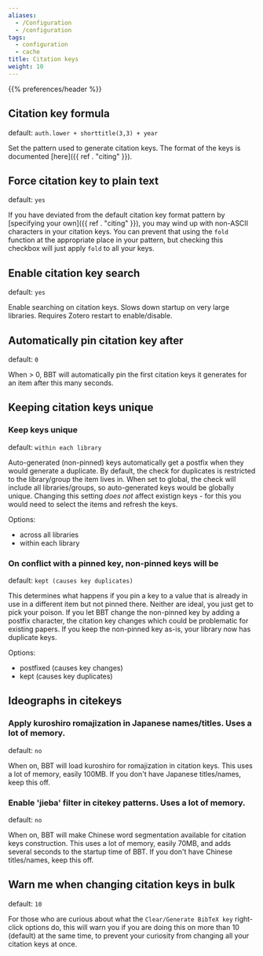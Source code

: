 ```yaml
---
aliases:
  - /Configuration
  - /configuration
tags:
  - configuration
  - cache
title: Citation keys
weight: 10
---
```



{{% preferences/header %}}

## Citation key formula

default: `​auth.lower + shorttitle(3,3) + year`

Set the pattern used to generate citation keys. The format of the keys is documented [here]({{ ref . "citing" }}).


## Force citation key to plain text

default: `yes`

If you have deviated from the default citation key format pattern by [specifying your own]({{ ref . "citing" }}), you may
wind up with non-ASCII characters in your citation keys. You can prevent that using the `fold` function at the
appropriate place in your pattern, but checking this checkbox will just apply `fold` to all your keys.



## Enable citation key search

default: `yes`

Enable searching on citation keys. Slows down startup on very large libraries. Requires Zotero restart to enable/disable.


## Automatically pin citation key after

default: `0`

When > 0, BBT will automatically pin the first citation keys it generates for an item after this many seconds.


## Keeping citation keys unique

### Keep keys unique

default: `within each library`

Auto-generated (non-pinned) keys automatically get a postfix when they would generate a duplicate. By default, the check for duplicates is restricted
to the library/group the item lives in. When set to global, the check will include all libraries/groups, so auto-generated keys would be globally
unique. Changing this setting *does not* affect existign keys - for this you would need to select the items and refresh the keys.


Options:

* across all libraries
* within each library


### On conflict with a pinned key, non-pinned keys will be

default: `kept (causes key duplicates)`

This determines what happens if you pin a key to a value that is already in use in a different item but not pinned there.
Neither are ideal, you just get to pick your poison. If you let BBT change the non-pinned key by adding a postfix character,
the citation key changes which could be problematic for existing papers. If you keep the non-pinned key as-is, your library now has duplicate keys.


Options:

* postfixed (causes key changes)
* kept (causes key duplicates)


## Ideographs in citekeys

### Apply kuroshiro romajization in Japanese names/titles. Uses a lot of memory.

default: `no`

When on, BBT will load kuroshiro for romajization in citation keys. This uses a lot of memory, easily 100MB. If you don't have Japanese titles/names, keep this off.


### Enable 'jieba' filter in citekey patterns. Uses a lot of memory.

default: `no`

When on, BBT will make Chinese word segmentation available for citation keys construction. This uses a lot of memory, easily 70MB, and adds several seconds to the startup time of BBT. If you don't have Chinese titles/names, keep this off.


## Warn me when changing citation keys in bulk

default: `10`

For those who are curious about what the `Clear/Generate BibTeX key` right-click options do, this will warn
you if you are doing this on more than 10 (default) at the same time, to prevent your curiosity from changing
all your citation keys at once.



